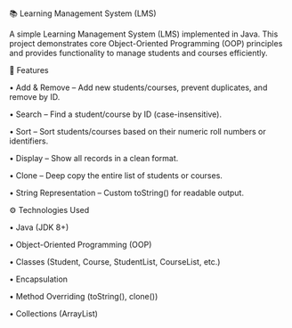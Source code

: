 📚 Learning Management System (LMS)

A simple Learning Management System (LMS) implemented in Java.
This project demonstrates core Object-Oriented Programming (OOP) principles and provides functionality to manage students and courses efficiently.

🚀 Features

• Add & Remove – Add new students/courses, prevent duplicates, and remove by ID.

• Search – Find a student/course by ID (case-insensitive).

• Sort – Sort students/courses based on their numeric roll numbers or identifiers.

• Display – Show all records in a clean format.

• Clone – Deep copy the entire list of students or courses.

• String Representation – Custom toString() for readable output.

⚙️ Technologies Used

• Java (JDK 8+)

• Object-Oriented Programming (OOP)

• Classes (Student, Course, StudentList, CourseList, etc.)

• Encapsulation

• Method Overriding (toString(), clone())

• Collections (ArrayList)
